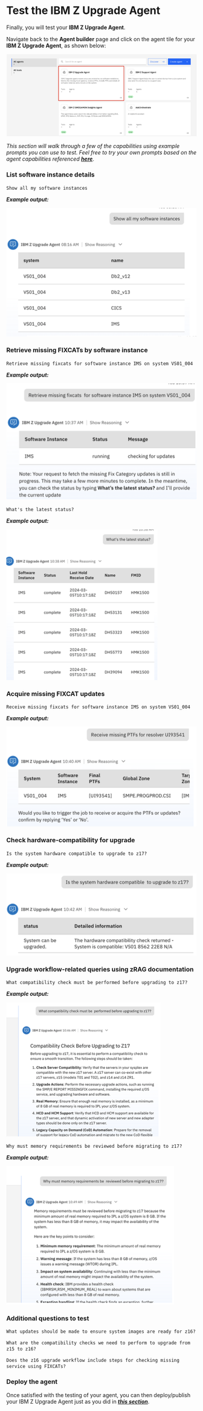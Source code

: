 # Test the IBM Z Upgrade Agent

Finally, you will test your **IBM Z Upgrade Agent**. 

Navigate back to the **Agent builder** page and click on the agent tile for your **IBM Z Upgrade Agent**, as shown below:

![](_attachments/upgrade1.png)

*This section will walk through a few of the capabilities using example prompts you can use to test. Feel free to try your own prompts based on the agent capabilities referenced* ***[here](../upgrade-agent/overview.md)***.

### List software instance details

```
Show all my software instances
```
***Example output:***

![](_attachments/upgrade2.png)

### Retrieve missing FIXCATs by software instance

```
Retrieve missing fixcats for software instance IMS on system VS01_004
```
***Example output:***

![](_attachments/upgrade3.png)

```
What's the latest status?
```
***Example output:***

![](_attachments/upgrade4.png)


### Acquire missing FIXCAT updates

```
Receive missing fixcats for software instance IMS on system VS01_004
```
***Example output:***

![](_attachments/upgrade5.png)

### Check hardware-compatibility for upgrade

```
Is the system hardware compatible to upgrade to z17?
```
***Example output:***

![](_attachments/upgrade6.png)

### Upgrade workflow-related queries using zRAG documentation

```
What compatibility check must be performed before upgrading to z17?
```
***Example output:***

![](_attachments/upgrade7.png)

```
Why must memory requirements be reviewed before migrating to z17?
```
***Example output:***

![](_attachments/upgrade8.png)


### Additional questions to test 

```
What updates should be made to ensure system images are ready for z16?
```

```
What are the compatibility checks we need to perform to upgrade from z15 to z16?
```

```
Does the z16 upgrade workflow include steps for checking missing service using FIXCATs?
```


### Deploy the agent

Once satisfied with the testing of your agent, you can then deploy/publish your IBM Z Upgrade Agent just as you did in ***[this section](./support-agent.md#deploy-the-agent)***.







